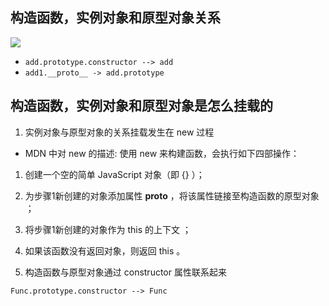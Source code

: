 ## 构造函数，实例对象和原型对象关系
![](https://p6-juejin.byteimg.com/tos-cn-i-k3u1fbpfcp/e01951479a66457e9c326ebc3a0eb14f~tplv-k3u1fbpfcp-watermark.awebp?)

+ `add.prototype.constructor --> add`
+ `add1.__proto__ -> add.prototype`


## 构造函数，实例对象和原型对象是怎么挂载的
1. 实例对象与原型对象的关系挂载发生在 new 过程

+ MDN 中对 new 的描述: 使用 new 来构建函数，会执行如下四部操作：

1. 创建一个空的简单 JavaScript 对象（即 {} ）；
2. 为步骤1新创建的对象添加属性 __proto__ ，将该属性链接至构造函数的原型对象 ；
3. 将步骤1新创建的对象作为 this 的上下文 ；
4. 如果该函数没有返回对象，则返回 this 。

2. 构造函数与原型对象通过 constructor 属性联系起来

`Func.prototype.constructor --> Func`
